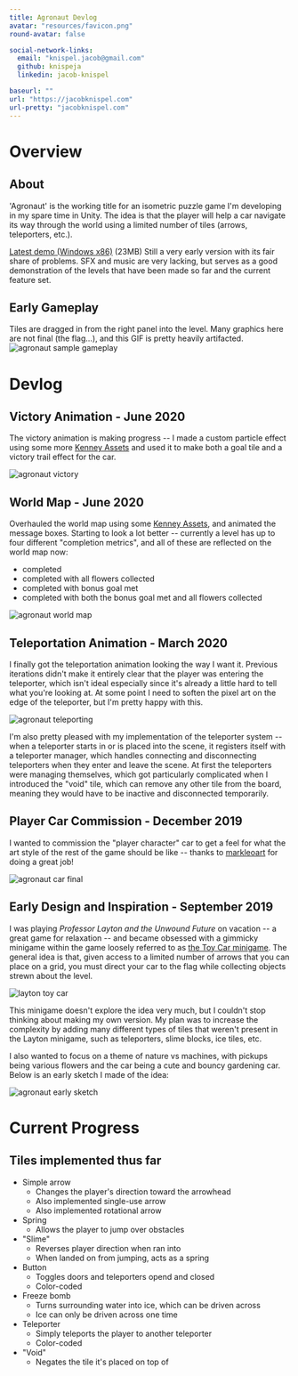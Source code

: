 ```yaml
---
title: Agronaut Devlog
avatar: "resources/favicon.png"
round-avatar: false

social-network-links:
  email: "knispel.jacob@gmail.com"
  github: knispeja
  linkedin: jacob-knispel

baseurl: ""
url: "https://jacobknispel.com"
url-pretty: "jacobknispel.com"
---
```


# Overview

## About
'Agronaut' is the working title for an isometric puzzle game I'm developing in my spare time in Unity.
The idea is that the player will help a car navigate its way through the world using a limited number of tiles (arrows, teleporters, etc.).

[Latest demo (Windows x86)](https://www.dropbox.com/s/lt0gx84jbbjx541/Agronaut-Aug2020.zip?dl=0) (23MB)
Still a very early version with its fair share of problems.
SFX and music are very lacking, but serves as a good demonstration of the levels that have been made so far and the current feature set.

## Early Gameplay
Tiles are dragged in from the right panel into the level. Many graphics here are not final (the flag...), and this GIF is pretty heavily artifacted.
![agronaut sample gameplay](resources/blog/agronaut/agronaut-sample-gameplay.gif)

# Devlog

## Victory Animation - June 2020
The victory animation is making progress -- I made a custom particle effect using some more [Kenney Assets](https://www.kenney.nl/assets) and used it to make both a goal tile and a victory trail effect for the car.

![agronaut victory](resources/blog/agronaut/agronaut-victory-1.gif)

## World Map - June 2020
Overhauled the world map using some [Kenney Assets](https://www.kenney.nl/assets), and animated the message boxes. Starting to look a lot better -- currently a level has up to four different "completion metrics", and all of these are reflected on the world map now:
* completed
* completed with all flowers collected
* completed with bonus goal met
* completed with both the bonus goal met and all flowers collected

![agronaut world map](resources/blog/agronaut/agronaut-worldmap.gif)

## Teleportation Animation - March 2020
I finally got the teleportation animation looking the way I want it. Previous iterations didn't make it entirely clear that the player was entering the teleporter, which isn't ideal especially since it's already a little hard to tell what you're looking at. At some point I need to soften the pixel art on the edge of the teleporter, but I'm pretty happy with this.

![agronaut teleporting](resources/blog/agronaut/agronaut-teleport-loop.gif)

I'm also pretty pleased with my implementation of the teleporter system -- when a teleporter starts in or is placed into the scene, it registers itself with a teleporter manager, which handles connecting and disconnecting teleporters when they enter and leave the scene. At first the teleporters were managing themselves, which got particularly complicated when I introduced the "void" tile, which can remove any other tile from the board, meaning they would have to be inactive and disconnected temporarily.

## Player Car Commission - December 2019
I wanted to commission the "player character" car to get a feel for what the art style of the rest of the game should be like -- thanks to [markleoart](https://www.fiverr.com/markleoart) for doing a great job!

![agronaut car final](resources/blog/agronaut/agronaut-commission-animated.gif)

## Early Design and Inspiration - September 2019
I was playing _Professor Layton and the Unwound Future_ on vacation -- a great game for relaxation -- and became obsessed with a gimmicky minigame within the game loosely referred to as [the Toy Car minigame](https://layton.fandom.com/wiki/Toy_Car). The general idea is that, given access to a limited number of arrows that you can place on a grid, you must direct your car to the flag while collecting objects strewn about the level.

![layton toy car](https://vignette.wikia.nocookie.net/layton/images/5/54/ToyCar06.png/revision/latest/scale-to-width-down/160?cb=20110626190750)

This minigame doesn't explore the idea very much, but I couldn't stop thinking about making my own version. My plan was to increase the complexity by adding many different types of tiles that weren't present in the Layton minigame, such as teleporters, slime blocks, ice tiles, etc.

I also wanted to focus on a theme of nature vs machines, with pickups being various flowers and the car being a cute and bouncy gardening car. Below is an early sketch I made of the idea:

![agronaut early sketch](resources/blog/agronaut/agronaut-early-sketch.jpg)

# Current Progress
## Tiles implemented thus far
* Simple arrow
    * Changes the player's direction toward the arrowhead
    * Also implemented single-use arrow
    * Also implemented rotational arrow
* Spring
    * Allows the player to jump over obstacles
* "Slime"
    * Reverses player direction when ran into
    * When landed on from jumping, acts as a spring
* Button
    * Toggles doors and teleporters opend and closed
    * Color-coded
* Freeze bomb
    * Turns surrounding water into ice, which can be driven across
    * Ice can only be driven across one time
* Teleporter
    * Simply teleports the player to another teleporter
    * Color-coded
* "Void"
    * Negates the tile it's placed on top of